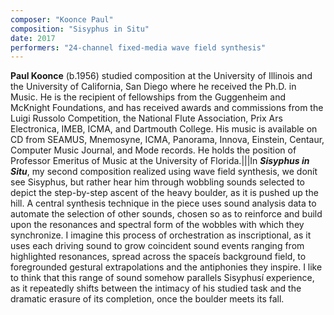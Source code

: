 ```yaml
---
composer: "Koonce Paul"
composition: "Sisyphus in Situ"
date: 2017
performers: "24-channel fixed-media wave field synthesis"
---
```

**Paul Koonce** (b.1956) studied composition at the University of Illinois and the University of California, San Diego where he received the Ph.D. in Music. He is the recipient of fellowships from the Guggenheim and McKnight Foundations, and has received awards and commissions from the Luigi Russolo Competition, the National Flute Association, Prix Ars Electronica, IMEB, ICMA, and Dartmouth College. His music is available on CD from SEAMUS, Mnemosyne, ICMA, Panorama, Innova, Einstein, Centaur, Computer Music Journal, and Mode records. He holds the position of Professor Emeritus of Music at the University of Florida.|||In **_Sisyphus in Situ_**, my second composition realized using wave field synthesis, we donít see Sisyphus, but rather hear him through wobbling sounds selected to depict the step-by-step ascent of the heavy boulder, as it is pushed up the hill. A central synthesis technique in the piece uses sound analysis data to automate the selection of other sounds, chosen so as to reinforce and build upon the resonances and spectral form of the wobbles with which they synchronize. I imagine this process of orchestration as inscriptional, as it uses each driving sound to grow coincident sound events ranging from highlighted resonances, spread across the spaceís background field, to foregrounded gestural extrapolations and the antiphonies they inspire. I like to think that this range of sound somehow parallels Sisyphusí experience, as it repeatedly shifts between the intimacy of his studied task and the dramatic erasure of its completion, once the boulder meets its fall.